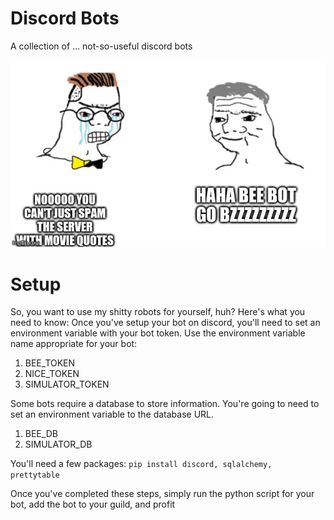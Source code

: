 # Discord Bots
A collection of ... not-so-useful discord bots

![Bee bot go bzzzz](bzzzz.jpg?raw=true)

# Setup
So, you want to use my shitty robots for yourself, huh? Here's what you need to know:
Once you've setup your bot on discord, you'll need to set an environment variable with your bot token.
Use the environment variable name appropriate for your bot:
1. BEE_TOKEN
2. NICE_TOKEN
3. SIMULATOR_TOKEN

Some bots require a database to store information. You're going to need to set an environment variable to the database URL.
1. BEE_DB
2. SIMULATOR_DB

You'll need a few packages:
```pip install discord, sqlalchemy, prettytable```

Once you've completed these steps, simply run the python script for your bot, add the bot to your guild, and profit
